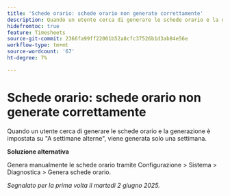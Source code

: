 ```yaml
---
title: 'Schede orario: schede orario non generate correttamente'
description: Quando un utente cerca di generare le schede orario e la generazione è impostata su A settimane alterne, viene generata solo una settimana.
hidefromtoc: true
feature: Timesheets
source-git-commit: 2366fa99ff22001b52a8cfc37526b1d3ab84e56e
workflow-type: tm+mt
source-wordcount: '67'
ht-degree: 7%

---
```



# Schede orario: schede orario non generate correttamente

Quando un utente cerca di generare le schede orario e la generazione è impostata su &quot;A settimane alterne&quot;, viene generata solo una settimana.

**Soluzione alternativa**

Genera manualmente le schede orario tramite Configurazione > Sistema > Diagnostica > Genera schede orario.

_Segnalato per la prima volta il martedì 2 giugno 2025._
